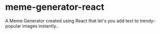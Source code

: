 # meme-generator-react
A Meme Generator created using React that let's you add text to trendy-popular images instantly.. 
